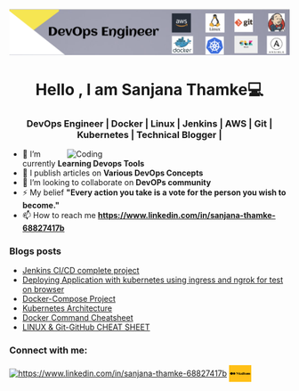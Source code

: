 

<!--
**sanjanathamke/sanjanathamke** is a ✨ _special_ ✨ repository because its `README.md` (this file) appears on your GitHub profile.

Here are some ideas to get you started:

- 🔭 I’m currently working on ...
- 🌱 I’m currently learning ...
- 👯 I’m looking to collaborate on ...
- 🤔 I’m looking for help with ...
- 💬 Ask me about ...
- 📫 How to reach me: ...
- 😄 Pronouns: ...
- ⚡ Fun fact: ...
-->

![MasterHead](kk.png)
<h1 align="center">Hello , I am Sanjana Thamke💻</h1> 
<h3 align="center"> DevOps Engineer | Docker | Linux | Jenkins | AWS | Git | Kubernetes | Technical Blogger |</h3>
<img align="right" alt="Coding" width="400" src="DEVOPS.gif" >



- 🔭 I’m currently **Learning Devops Tools**
- 📝 I publish articles on **Various DevOps Concepts**
- 👯 I’m looking to collaborate on **DevOPs community**
- ⚡ My belief **"Every action you take is a vote for the person you wish to become."**
- 📫 How to reach me **https://www.linkedin.com/in/sanjana-thamke-68827417b**

### Blogs posts
<!-- BLOG-POST-LIST:START -->
- [Jenkins CI/CD complete project](https://medium.com/@sanjuthamke9699/day-24-task-complete-jenkins-ci-cd-project-158c10fdf55d------2)
- [Deploying Application with kubernetes using ingress and ngrok for test on browser ](https://medium.com/@sanjuthamke9699/kubernetes-project-c1faded2499f------2)
- [Docker-Compose Project](https://medium.com/@sanjuthamke9699/day-18-task-docker-compose-project-for-devops-engineers-af5d4c6c48c5------2)
- [Kubernetes Architecture](https://medium.com/@sanjuthamke9699/day-30-task-kubernetes-architecture-a4760753a373------2)
- [Docker Command Cheatsheet](https://medium.com/@sanjuthamke9699/docker-command-cheatsheet-b48a3574fc09------2)
- [LINUX & Git-GitHub CHEAT SHEET](https://medium.com/@sanjuthamke9699/linux-git-github-cheat-sheet-b88fd36791d9------2)


<!-- BLOG-POST-LIST:END -->

<h3 align="left">Connect with me:</h3>
<p align="left">
<a href="https://www.linkedin.com/in/sanjana-thamke-68827417b" target="blank"><img align="center" src="https://raw.githubusercontent.com/rahuldkjain/github-profile-readme-generator/master/src/images/icons/Social/linked-in-alt.svg" alt="https://www.linkedin.com/in/sanjana-thamke-68827417b" height="30" width="40" /></a>
<a href="https://medium.com/@sanjuthamke9699" target="blank"><img align="center" src="download.png" alt="https://medium.com/@sanjuthamke9699" height="30" width="40" /></a>
</p>

